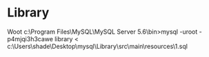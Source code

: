 Library
=======

Woot
c:\Program Files\MySQL\MySQL Server 5.6\bin>mysql  -uroot -p4mjqi3h3cawe library
 < c:\Users\shade\Desktop\mysql\Library\src\main\resources\1.sql